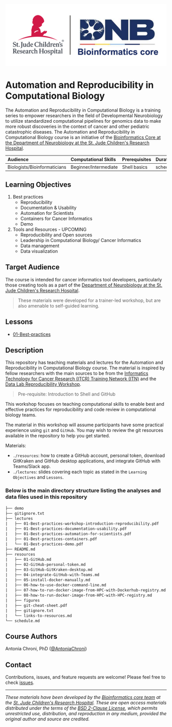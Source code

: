 <p align="center">
  <img src="img/DNB-BINF-Core-logo.png" alt="DNB-BINF-Core logo" width="560px" />
</p>

# Automation and Reproducibility in Computational Biology

The Automation and Reproducibility in Computational Biology is a training series to empower researchers in the field of Developmental Neurobiology to utilize standardized computational pipelines for genomics data to make more robust discoveries in the context of cancer and other pediatric catastrophic diseases. The Automation and Reproducibility in Computational Biology course is an initiative of the [Bioinformatics Core at the Department of Neurobiology at the St. Jude Children's Research Hospital](https://www.stjude.org/research/departments/developmental-neurobiology/shared-resources/bioinformatic-core.html).


| Audience | Computational Skills | Prerequisites | Duration |
:----------|:----------|:----------|:----------|
| Biologists/Bioinformaticians | Beginner/Intermediate | Shell basics | schedule.md|


## Learning Objectives

1. Best practices
   - Reproducibility
   - Documentation & Usability
   - Automation for Scientists
   - Containers for Cancer Informatics
   - Demo
2. Tools and Resources - UPCOMING
   - Reproducibility and Open sources
   - Leadership in Computational Biology/ Cancer Informatics
   - Data management
   - Data visualization

## Target Audience
The course is intended for cancer informatics tool developers, particularly those creating tools as a part of the [Department of Neurobiology at the St. Jude Children's Research Hospital](https://www.stjude.org/research/departments/developmental-neurobiology.html).

> These materials were developed for a trainer-led workshop, but are also amenable to self-guided learning.

## Lessons
* [01-Best-practices](https://github.com/stjudeDNBBinfCore/Trainings/tree/main/courses/Automation-Reproducibility-compbio/lectures/)


## Description

This repository has teaching materials and lectures for the Automation and Reproducibility in Computational Biology course. 
The material is inspired by fellow researchers with the main sources to be from the [Informatics Technology for Cancer Research (ITCR) Training Network (ITN)](https://www.itcrtraining.org/) and the [Data Lab Reproducibility Workshop](https://alexslemonade.github.io/reproducible-research/workshop-schedule.html).


> Pre-requisite: Introduction to Shell and GitHub

This workshop focuses on teaching computational skills to enable best and effective practices for reproducibility and code review in computational biology teams.

The material in this workshop will assume participants have some practical experience using `git` and `GitHub`. You may wish to review the git resources available in the repository to help you get started. 

Materials:
* `./resources`: how to create a GitHub account, personal token, download GitKraken and GitHub desktop applications, and integrate GitHub with Teams/Slack app.
* `./lectures`: slides covering each topic as stated in the `Learning Objectives` and `Lessons`.


### Below is the main directory structure listing the analyses and data files used in this repository

```
├── demo
├── gitignore.txt
├── lectures
|   ├── 01-Best-practices-workshop-introduction-reproducibility.pdf
|   ├── 01-Best-practices-documentation-usability.pdf
|   ├── 01-Best-practices-automation-for-scientists.pdf
|   ├── 01-Best-practices-containers.pdf
|   └── 01-Best-practices-demo.pdf
├── README.md
├── resources
|   ├── 01-GitHub.md
|   ├── 02-GitHub-personal-token.md
|   ├── 03-GitHub-GitKraken-desktop.md
|   ├── 04-integrate-GitHub-with-Teams.md
|   ├── 05-install-docker-manually.md
|   ├── 06-how-to-use-docker-command-line.md
|   ├── 07-how-to-run-docker-image-from-HPC-with-Dockerhub-registry.md
|   ├── 08-how-to-run-docker-image-from-HPC-with-HPC-registry.md
|   ├── figures
|   ├── git-cheat-sheet.pdf
|   ├── gitignore.txt
|   └── links-to-resources.md
└── schedule.md
```

## Course Authors

Antonia Chroni, PhD ([@AntoniaChroni](https://github.com/AntoniaChroni))


## Contact

Contributions, issues, and feature requests are welcome! Please feel free to check [issues](https://github.com/stjudeDNBBinfCore/Trainings/issues).

---

*These materials have been developed by the [Bioinformatics core team](https://www.stjude.org/research/departments/developmental-neurobiology/shared-resources/bioinformatic-core.html) at the [St. Jude Children's Research Hospital](https://www.stjude.org/). These are open access materials distributed under the terms of the [BSD 2-Clause License](https://opensource.org/license/bsd-2-clause), which permits unrestricted use, distribution, and reproduction in any medium, provided the original author and source are credited.*

